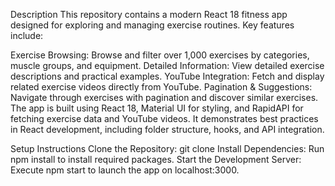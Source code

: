 Description
This repository contains a modern React 18 fitness app designed for exploring and managing exercise routines. Key features include:

Exercise Browsing: Browse and filter over 1,000 exercises by categories, muscle groups, and equipment.
Detailed Information: View detailed exercise descriptions and practical examples.
YouTube Integration: Fetch and display related exercise videos directly from YouTube.
Pagination & Suggestions: Navigate through exercises with pagination and discover similar exercises.
The app is built using React 18, Material UI for styling, and RapidAPI for fetching exercise data and YouTube videos. It demonstrates best practices in React development, including folder structure, hooks, and API integration.

Setup Instructions
Clone the Repository: git clone <repository-url>
Install Dependencies: Run npm install to install required packages.
Start the Development Server: Execute npm start to launch the app on localhost:3000.
